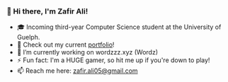### 👋 Hi there, I'm Zafir Ali!

- 🎓 Incoming third-year Computer Science student at the University of Guelph.
- 🤔 Check out my current [portfolio](https://zafira05.me/)!
- 🔭 I’m currently working on wordzzz.xyz (Wordz)
- ⚡ Fun fact: I'm a HUGE gamer, so hit me up if you're down to play!
- 📫 Reach me here: zafir.ali05@gmail.com

<!--
**zafir-ali05/zafir-ali05** is a ✨ _special_ ✨ repository because its `README.md` (this file) appears on your GitHub profile.

Here are some ideas to get you started:

- 🔭 I’m currently working on ...
- 🌱 I’m currently learning ...
- 👯 I’m looking to collaborate on ...
- 🤔 I’m looking for help with ...
- 💬 Ask me about ...
- 📫 How to reach me: ...
- 😄 Pronouns: ...
- ⚡ Fun fact: ...
-->
